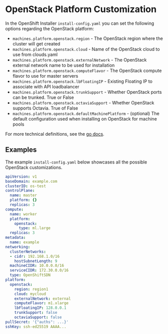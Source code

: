 # OpenStack Platform Customization

In the OpenShift Installer `install-config.yaml` you can set the following options regarding the OpenStack platform:

- `machines.platform.openstack.region` - The OpenStack region where the cluster will get created
- `machines.platform.openstack.cloud` - Name of the OpenStack cloud to use from clouds.yaml
- `machines.platform.openstack.externalNetwork` - The OpenStack external network name to be used for installation
- `machines.platform.openstack.computeFlavor` - The OpenStack compute flavor to use for master servers
- `machines.platform.openstack.lbFloatingIP` - Existing Floating IP to associate with API loadbalancer
- `machines.platform.openstack.trunkSupport` - Whether OpenStack ports can be trunked. True or False
- `machines.platform.openstack.octaviaSupport` - Whether OpenStack supports Octavia. True of False
- `machines.platform.openstack.defaultMachinePlatform` - (optional) The default configuration used when installing on OpenStack for machine pools

For more technical definitions, see the [go docs](https://godoc.org/github.com/openshift/installer/pkg/types/openstack#Platform).

## Examples

The example `install-config.yaml` below showcases all the possible OpenStack customizations.

```yaml
apiVersion: v1
baseDomain: example.com
clusterID: os-test
controlPlane:
  name: master
  platform: {}
  replicas: 3
compute:
  name: worker
  platform:
    openstack:
      type: ml.large
  replicas: 3
metadata:
  name: example
networking:
  clusterNetworks:
  - cidr: 192.168.1.0/16
    hostSubnetLength: 9
  machineCIDR: 10.0.0.0/16
  serviceCIDR: 172.30.0.0/16
  type: OpenShiftSDN
platform:
  openstack:
    region: region1
    cloud: mycloud
    externalNetwork: external
    computeFlavor: m1.xlarge
    lbFloatingIP: 128.0.0.1
    trunkSupport: false
    octaviaSupport: false
pullSecret: '{"auths": ...}'
sshKey: ssh-ed25519 AAAA...
```